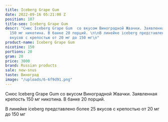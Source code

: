 ```yaml
---
title: Iceberg Grape Gum
date: 2022-09-16 05:21:00 Z
position: 107
title-seo: Iceberg Grape Gum
descr: "Снюс Iceberg Grape Gum  со вкусом Виноградной Жвачки. Заявленная крепость
  150 мг никотина. В банке 20 порций. \n\nВ линейке iceberg представлено более 25
  вкусов с крепостью от 20 мг до 150 мг\n"
product-name: Iceberg Grape Gum
nicotine: 150
portions: 20
gram: 20
price: 3000
brand: Russian products
sale: new-snus
taste: Виноград
image: "/uploads/6-6f9d91.png"
---
```


Снюс Iceberg Grape Gum  со вкусом Виноградной Жвачки. Заявленная крепость 150 мг никотина. В банке 20 порций. 

В линейке iceberg представлено более 25 вкусов с крепостью от 20 мг до 150 мг
